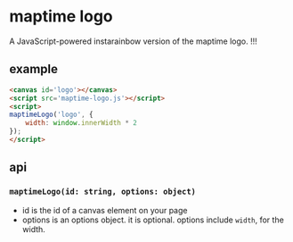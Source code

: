 # maptime logo

A JavaScript-powered instarainbow version of the maptime logo. !!!

## example

```html
<canvas id='logo'></canvas>
<script src='maptime-logo.js'></script>
<script>
maptimeLogo('logo', {
    width: window.innerWidth * 2
});
</script>
```

## api

### `maptimeLogo(id: string, options: object)`

* id is the id of a canvas element on your page
* options is an options object. it is optional. options include `width`, for the width.
